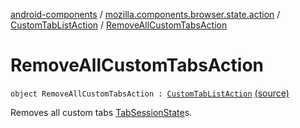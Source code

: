 [android-components](../../index.md) / [mozilla.components.browser.state.action](../index.md) / [CustomTabListAction](index.md) / [RemoveAllCustomTabsAction](./-remove-all-custom-tabs-action.md)

# RemoveAllCustomTabsAction

`object RemoveAllCustomTabsAction : `[`CustomTabListAction`](index.md) [(source)](https://github.com/mozilla-mobile/android-components/blob/master/components/browser/state/src/main/java/mozilla/components/browser/state/action/BrowserAction.kt#L119)

Removes all custom tabs [TabSessionState](../../mozilla.components.browser.state.state/-tab-session-state/index.md)s.


